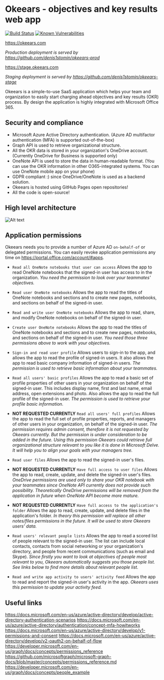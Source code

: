 # Okeears - objectives and key results web app
[![Build Status](https://travis-ci.org/denis1stomin/okeears.svg?branch=master)](https://travis-ci.org/denis1stomin/okeears) [![Known Vulnerabilities](https://snyk.io/test/github/denis1stomin/okeears/badge.svg?targetFile=webui%2Fpackage.json)](https://snyk.io/test/github/denis1stomin/okeears?targetFile=webui%2Fpackage.json)

https://okeears.com

_Production deployment is served by https://github.com/denis1stomin/okeears-prod_

https://stage.okeears.com

_Staging deployment is served by https://github.com/denis1stomin/okeears-stage_

Okeears is a simple-to-use SaaS application which helps your team and organization to easily start charging ahead objectives and key results (OKR) process. By design the application is highly integrated with Microsoft Office 365.

## Security and compliance

* Microsoft Azure Active Directory authentication.
(Azure AD multifactor authentication (MFA) is supported out-of-the-box)
* Graph API is used to retrieve organizational structure.
* All the OKR data is stored in your organization's OneDrive account.
(Currently OneDrive for Business is supported only)
* OneNote API is used to store the data in human-readable format.
(You can use the OKR information in other O365-integrated systems. You can use OneNote mobile app on your phone)
* GDPR compliant :) since OneDrive/OneNote is used as a backend solution.
* Okeears is hosted using GitHub Pages open repositories!
* All the code is open-source!

## High level architecture

![Alt text](https://raw.githubusercontent.com/denis1stomin/okeears/master/doc/okeears_high_level_architecture.png "High level architecture diagram")

## Application permissions

Okeears needs you to provide a number of Azure AD `on-behalf-of` or delegated permissions.
You can easily revoke application permissions any time on https://portal.office.com/account/#apps.

* `Read all OneNote notebooks that user can access`
Allows the app to read OneNote notebooks that the signed-in user has access to in the organization.
_You need the permission to look over your teammates' objectives._

* `Read user OneNote notebooks`
Allows the app to read the titles of OneNote notebooks and sections and to create new pages, notebooks, and sections on behalf of the signed-in user.

* `Read and write user OneNote notebooks`
Allows the app to read, share, and modify OneNote notebooks on behalf of the signed-in user.

* `Create user OneNote notebooks`
Allows the app to read the titles of OneNote notebooks and sections and to create new pages, notebooks, and sections on behalf of the signed-in user.
_You need those three permissions above to work with your objectives._

* `Sign-in and read user profile`
Allows users to sign-in to the app, and allows the app to read the profile of signed-in users. It also allows the app to read basic company information of signed-in users.
_The permission is used to retrieve basic information about your teammates._

* `Read all users' basic profiles`
Allows the app to read a basic set of profile properties of other users in your organization on behalf of the signed-in user. This includes display name, first and last name, email address, open extensions and photo. Also allows the app to read the full profile of the signed-in user.
_The permission is used to retrieve your profile basic information._

* __NOT REQUESTED CURRENTLY__ `Read all users' full profiles`
Allows the app to read the full set of profile properties, reports, and managers of other users in your organization, on behalf of the signed-in user.
_The permission requires admin consent, therefore it is not requested by Okeears currently. But the permission is under consideration to be added in the future. Using this permission Okeears could retrieve full organizational structure relevant to you like it is done in Microsoft Delve. It will help you to align your goals with your managers tree._

* `Read user files`
Allows the app to read the signed-in user's files.

* __NOT REQUESTED CURRENTLY__ `Have full access to user files`
Allows the app to read, create, update, and delete the signed-in user's files.
_OneDrive permissions are used only to share your OKR notebook with your teammates since OneNote API currently does not provide such possibility. Theoretically OneDrive permissions will be removed from the application in future when OneNote API become more mature._

* __NOT REQUESTED CURRENTLY__ `Have full access to the application's folder`
Allows the app to read, create, update, and delete files in the application's folder.
_In theory this permission will replace all other notes/files permissions in the future. It will be used to store Okeears users' data._

* `Read users' relevant people lists`
Allows the app to read a scored list of people relevant to the signed-in user. The list can include local contacts, contacts from social networking or your organization's directory, and people from recent communications (such as email and Skype).
_Since firstly you want to look at objectives of people most relevant to you, Okeears automatically suggests you those people list. See links below to find more details about relevant people list._

* `Read and write app activity to users' activity feed`
Allows the app to read and report the signed-in user's activity in the app.
_Okeears uses this permission to update your activity feed._


## Useful links

https://docs.microsoft.com/en-us/azure/active-directory/develop/active-directory-authentication-scenarios
https://docs.microsoft.com/en-us/azure/active-directory/authentication/concept-mfa-howitworks
https://docs.microsoft.com/en-us/azure/active-directory/develop/v1-permissions-and-consent
https://docs.microsoft.com/en-us/azure/active-directory/develop/v2-oauth2-on-behalf-of-flow
https://developer.microsoft.com/en-us/graph/docs/concepts/permissions_reference
https://github.com/microsoftgraph/microsoft-graph-docs/blob/master/concepts/permissions_reference.md
https://developer.microsoft.com/en-us/graph/docs/concepts/people_example
